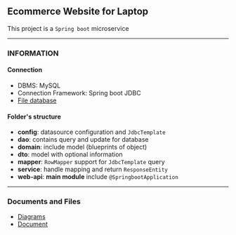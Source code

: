 ## Ecommerce Website for Laptop
This project is a `Spring boot` microservice 
<hr>

### INFORMATION
#### Connection
- DBMS: MySQL
- Connection Framework: Spring boot JDBC
- [File database](https://drive.google.com/drive/folders/1q7t7k1k7veKzN9Ptdctm9bN3y6_01Fuk?usp=share_link)
#### Folder's structure
- **config**: datasource configuration and `JdbcTemplate`
- **dao**: contains query and update for database
- **domain**: include model (blueprints of object)
- **dto**: model with optional information
- **mapper**: `RowMapper` support for `JdbcTemplate` query
- **service**: handle mapping and return `ResponseEntity`
- **web-api**: __main module__ include `@SpringbootApplication`
<hr>

### Documents and Files
- [Diagrams](https://drive.google.com/file/d/1OE_KbW5tsNvdta7HfWI2ZhBS9Ljk1yFS/view?usp=share_link)
- [Document](https://drive.google.com/drive/folders/1t4cuOCmw3CqHkqSruj4DafwQF2-rfvm0?usp=share_link)